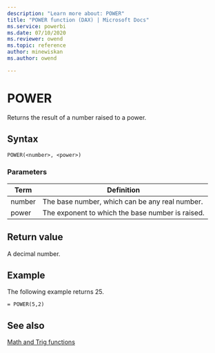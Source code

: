 ```yaml
---
description: "Learn more about: POWER"
title: "POWER function (DAX) | Microsoft Docs"
ms.service: powerbi 
ms.date: 07/10/2020
ms.reviewer: owend
ms.topic: reference
author: minewiskan
ms.author: owend

---
```

# POWER

Returns the result of a number raised to a power.  
  
## Syntax  
  
```dax
POWER(<number>, <power>)  
```
  
### Parameters  
  
|Term|Definition|  
|--------|--------------|  
|number|The base number, which can be any real number.|  
|power|The exponent to which the base number is raised.|  
  
## Return value

A decimal number.  
  
## Example

The following example returns 25.  
  
```dax
= POWER(5,2)  
```
  
## See also

[Math and Trig functions](math-and-trig-functions-dax.md)  
